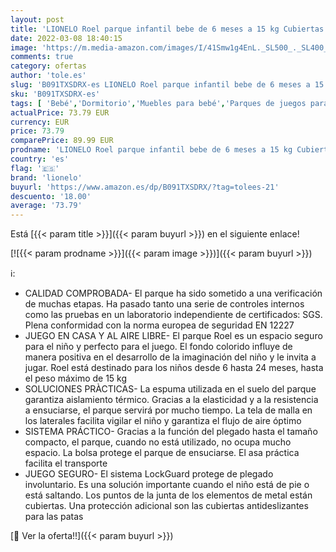 ```yaml
---
layout: post
title: 'LIONELO Roel parque infantil bebe de 6 meses a 15 kg Cubiertas antideslizantes para las patas forma hexagonal bloqueo de plegado LockGuard plegado rápido bolsa de transporte  Azul '
date: 2022-03-08 18:40:15
image: 'https://m.media-amazon.com/images/I/41Smw1g4EnL._SL500_._SL400_.jpg'
comments: true
category: ofertas
author: 'tole.es'
slug: 'B091TXSDRX-es LIONELO Roel parque infantil bebe de 6 meses a 15 kg...'
sku: 'B091TXSDRX-es'
tags: [ 'Bebé','Dormitorio','Muebles para bebé','Parques de juegos para bebé','bebe','lionelo', ]
actualPrice: 73.79 EUR
currency: EUR
price: 73.79
comparePrice: 89.99 EUR
prodname: 'LIONELO Roel parque infantil bebe de 6 meses a 15 kg Cubiertas antideslizantes para las patas forma hexagonal bloqueo de plegado LockGuard plegado rápido bolsa de transporte  Azul '
country: 'es'
flag: '🇪🇸'
brand: 'lionelo'
buyurl: 'https://www.amazon.es/dp/B091TXSDRX/?tag=tolees-21'
descuento: '18.00'
average: '73.79'
---
```


Está [{{< param title >}}]({{< param buyurl >}}) en el siguiente enlace!

[![{{< param prodname >}}]({{< param image >}})]({{< param buyurl >}})

ℹ️:

- CALIDAD COMPROBADA- El parque ha sido sometido a una verificación de muchas etapas. Ha pasado tanto una serie de controles internos como las pruebas en un laboratorio independiente de certificados: SGS. Plena conformidad con la norma europea de seguridad EN 12227
- JUEGO EN CASA Y AL AIRE LIBRE- El parque Roel es un espacio seguro para el niño y perfecto para el juego. El fondo colorido influye de manera positiva en el desarrollo de la imaginación del niño y le invita a jugar. Roel está destinado para los niños desde 6 hasta 24 meses, hasta el peso máximo de 15 kg
- SOLUCIONES PRÀCTICAS- La espuma utilizada en el suelo del parque garantiza aislamiento térmico. Gracias a la elasticidad y a la resistencia a ensuciarse, el parque servirá por mucho tiempo. La tela de malla en los laterales facilita vigilar el niño y garantiza el flujo de aire óptimo
- SISTEMA PRÁCTICO- Gracias a la función del plegado hasta el tamaño compacto, el parque, cuando no está utilizado, no ocupa mucho espacio. La bolsa protege el parque de ensuciarse. El asa práctica facilita el transporte
- JUEGO SEGURO- El sistema LockGuard protege de plegado involuntario. Es una solución importante cuando el niño está de pie o está saltando. Los puntos de la junta de los elementos de metal están cubiertas. Una protección adicional son las cubiertas antideslizantes para las patas

[🛒 Ver la oferta!!]({{< param buyurl >}})
